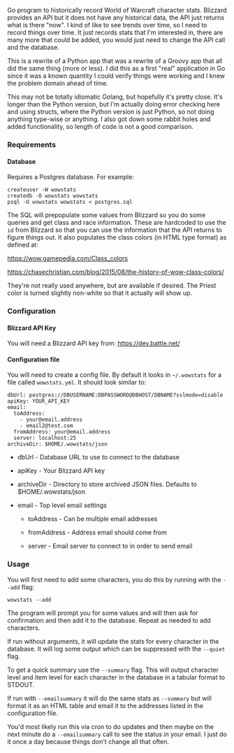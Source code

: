 Go program to historically record World of Warcraft character stats. Blizzard
provides an API but it does not have any historical data, the API just
returns what is there "now". I kind of like to see trends over time, so I need
to record things over time. It just records stats that I'm interested in, there are
many more that could be added, you would just need to change the API call and the database.

This is a rewrite of a Python app that was a rewrite of a Groovy app that all did
the same thing (more or less). I did this as a first "real" application in Go 
since it was a known quantity I could verify things were working and I knew the 
problem domain ahead of time.

This may not be totally idiomatic Golang, but hopefully it's pretty close. It's
longer than the Python version, but I'm actually doing error checking here and 
using structs, where the Python version is just Python, so not doing anything
type-wise or anything. I also got down some rabbit holes and added functionality,
so length of code is not a good comparison.

### Requirements

#### Database

Requires a Postgres database. For example:

    createuser -W wowstats
    createdb -O wowstats wowstats
    psql -U wowstats wowstats < postgres.sql
    
The SQL will prepopulate some values from Blizzard so you do some queries and get
class and race information. These are hardcoded to use the `id` from Blizzard so that 
you can use the information that the API returns to figure things out. It also populates
the class colors (in HTML type format) as defined at:

https://wow.gamepedia.com/Class_colors
 
https://chasechristian.com/blog/2015/08/the-history-of-wow-class-colors/

They're not really used anywhere, but are available if desired. The Priest color is turned slightly
non-white so that it actually will show up.

### Configuration

#### Blizzard API Key

You will need a Blizzard API key from: https://dev.battle.net/ 

#### Configuration file

You will need to create a config file. By default it looks in `~/.wowstats` for a file called `wowstats.yml`.
It should look similar to:

    dbUrl: postgres://DBUSERNAME:DBPASSWORD@DBHOST/DBNAME?sslmode=disable
    apiKey: YOUR_API_KEY
    email:
      toAddress:
        - your@email.address
        - email2@test.com
      fromAddress: your@email.address
      server: localhost:25
    archiveDir: $HOME/.wowstats/json

* dbUrl - Database URL to use to connect to the database

* apiKey - Your Blizzard API key

* archiveDir - Directory to store archived JSON files. Defaults to $HOME/.wowstats/json

* email - Top level email settings

    * toAddress - Can be multiple email addresses

    * fromAddress - Address email should come from

    * server - Email server to connect to in order to send email
    
### Usage

You will first need to add some characters, you do this by running with the `--add` flag:

    wowstats --add
    
The program will prompt you for some values and will then ask for confirmation and then add it to the
database. Repeat as needed to add characters.

If run without arguments, it will update the stats for every character in the database. It will log some
output which can be suppressed with the `--quiet` flag.

To get a quick summary use the `--summary` flag. This will output character level and item level for each
character in the database in a tabular format to STDOUT.

If run with `--emailsummary` it will do the same stats as `--summary` but will format it as an HTML
table and email it to the addresses listed in the configuration file.

You'd most likely run this via cron to do updates and then maybe on the next minute do a `--emailsummary`
call to see the status in your email. I just do it once a day because things don't change all that often.
